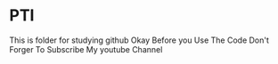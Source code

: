 # PTI
This is folder for studying github
Okay Before you Use The Code Don't Forger To Subscribe My youtube Channel
